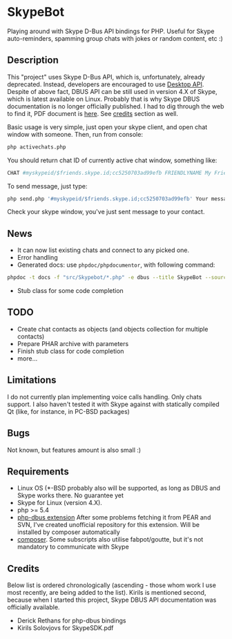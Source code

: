 SkypeBot
========
Playing around with Skype D-Bus API bindings for PHP.
Useful for Skype auto-reminders, spamming group chats with jokes or random content, etc :)

Description
-----------
This "project" uses Skype D-Bus API, which is, unfortunately, already deprecated. Instead, developers are encouraged to use [Desktop API](https://support.skype.com/en/faq/FA214).
Despite of above fact, DBUS API can be still used in version 4.X of Skype, which is latest available on Linux. Probably that is why Skype DBUS documentation is no longer officially published. I had to dig through the web to find it, PDF document is [here](http://kirils.org/skype/stuff/pdf/2013/SkypeSDK.pdf). See [credits](#credits) section as well.

Basic usage is very simple, just open your skype client, and open chat window with someone. Then, run from console:

```bash
php activechats.php
```

You should return chat ID of currently active chat window, something like:

```bash
CHAT #myskypeid/$friends.skype.id;cc5250703ad99efb FRIENDLYNAME My Friend Name
```

To send message, just type:

```bash
php send.php '#myskypeid/$friends.skype.id;cc5250703ad99efb' Your message here
```

Check your skype window, you've just sent message to your contact.

News
----
* It can now list existing chats and connect to any picked one.
* Error handling
* Generated docs: use `phpdoc/phpdocumentor`, with following command:

```bash
phpdoc -t docs -f "src/Skypebot/*.php" -e dbus --title SkypeBot --sourcecode -p --parseprivate --validate
```

* Stub class for some code completion

TODO
----
* Create chat contacts as objects (and objects collection for multiple contacts)
* Prepare PHAR archive with parameters
* Finish stub class for code completion
* more...

Limitations
-----------
I do not currently plan implementing voice calls handling. Only chats support. I also haven't tested it with Skype against with statically compiled Qt (like, for instance, in PC-BSD packages)

Bugs
----
Not known, but features amount is also small :)

Requirements
------------
* Linux OS (*-BSD probably also will be supported, as long as DBUS and Skype works there. No guarantee yet
* Skype for Linux (version 4.X).
* php >= 5.4
* [php-dbus extension](https://github.com/nephre/php-dbus) After some problems fetching it from PEAR and SVN, I've created unofficial repository for this extension. Will be installed by composer automatically
* [composer](https://getcomposer.org/download/). Some subscripts also utilise fabpot/goutte, but it's not mandatory to communicate with Skype

Credits
-------
Below list is ordered chronologically (ascending - those whom work I use most recently, are being added to the list). Kirils is mentioned second, because when I started this project, Skype DBUS API documentation was officially available.

* Derick Rethans for php-dbus bindings
* Kirils Solovjovs for SkypeSDK.pdf

